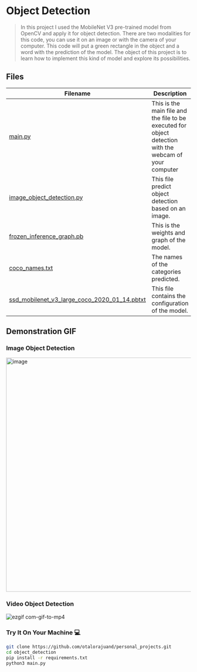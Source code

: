 # Object Detection

> In this project I used the MobileNet V3 pre-trained model from OpenCV and apply it for object detection. There are two modalities for this code, you can use it on an image or with the camera of your computer. This code will put a green rectangle in the object and a word with the prediction of the model. The object of this project is to learn how to implement this kind of model and explore its possibilities.

## Files

| Filename | Description |
| ------ | ------------------------------------------------- | 
| [main.py](https://github.com/otalorajuand/personal_projects/blob/main/object_detection/main.py)| This is the main file and the file to be executed for object detection with the webcam of your computer |
| [image_object_detection.py](https://github.com/otalorajuand/personal_projects/blob/main/object_detection/image_object_detection.py)| This file predict object detection based on an image. |
| [frozen_inference_graph.pb](https://github.com/otalorajuand/personal_projects/blob/main/object_detection/frozen_inference_graph.pb)| This is the weights and graph of the model. | 
| [coco_names.txt](https://github.com/otalorajuand/personal_projects/blob/main/object_detection/coco_names.txt)| The names of the categories predicted. | 
| [ssd_mobilenet_v3_large_coco_2020_01_14.pbtxt](https://github.com/otalorajuand/personal_projects/blob/main/object_detection/ssd_mobilenet_v3_large_coco_2020_01_14.pbtxt)| This file contains the configuration of the model. | 


## Demonstration GIF

### Image Object Detection
<img width="637" alt="image" src="https://github.com/otalorajuand/personal_projects/assets/22607461/f1057994-40d1-4c0f-8a1c-c52e969b75f1">


### Video Object Detection

![ezgif com-gif-to-mp4](https://github.com/otalorajuand/personal_projects/assets/22607461/73273e65-e964-46bd-aa52-08500515671a)


### Try It On Your Machine :computer:
```bash
git clone https://github.com/otalorajuand/personal_projects.git
cd object_detection
pip install -r requirements.txt
python3 main.py
```
